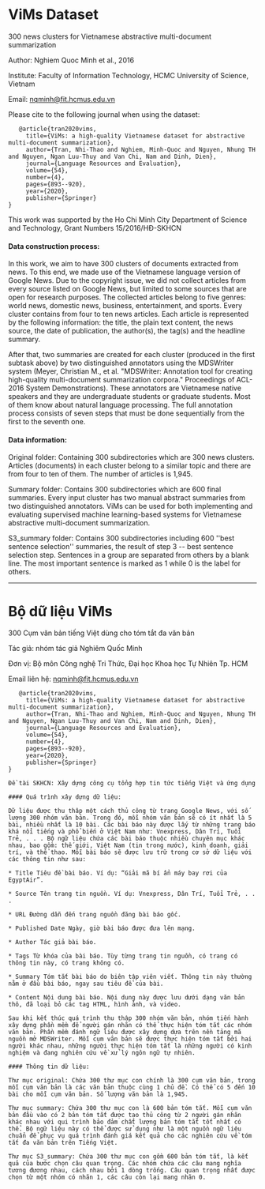 # ViMs Dataset
300 news clusters for Vietnamese abstractive multi-document summarization

Author: Nghiem Quoc Minh et al., 2016

Institute: Faculty of Information Technology, HCMC University of Science, Vietnam

Email: nqminh@fit.hcmus.edu.vn

Please cite to the following journal when using the dataset:

```
   @article{tran2020vims,
     title={ViMs: a high-quality Vietnamese dataset for abstractive multi-document summarization},
     author={Tran, Nhi-Thao and Nghiem, Minh-Quoc and Nguyen, Nhung TH and Nguyen, Ngan Luu-Thuy and Van Chi, Nam and Dinh, Dien},
     journal={Language Resources and Evaluation},
     volume={54},
     number={4},
     pages={893--920},
     year={2020},
     publisher={Springer}
}
```

This work was supported by the Ho Chi Minh City Department of Science and Technology, Grant Numbers 15/2016/HÐ-SKHCN

#### Data construction process:

In this work, we aim to have 300 clusters of documents extracted from news. To this end, we made use of the Vietnamese language version of Google News. Due to the copyright issue, we did not collect articles from every source listed on Google News, but limited to some sources that are open for research purposes. The collected articles belong to five genres: world news, domestic news, business, entertainment, and sports. Every cluster contains from four to ten news articles. Each article is represented by the following information: the title, the plain text content, the news source, the date of publication, the author(s), the tag(s) and the headline summary.

After that, two summaries are created for each cluster (produced in the first subtask above) by two distinguished annotators using the MDSWriter system (Meyer, Christian M., et al. "MDSWriter: Annotation tool for creating high-quality multi-document summarization corpora." Proceedings of ACL-2016 System Demonstrations). These annotators are Vietnamese native speakers and they are undergraduate students or graduate students. Most of them know about natural language processing. The full annotation process consists of seven steps that must be done sequentially from the first to the seventh one.

#### Data information:

Original folder: Containing 300 subdirectories which are 300 news clusters. Articles (documents) in each cluster belong to a similar topic and there are from four to ten of them. The number of articles is 1,945.

Summary folder: Contains 300 subdirectories which are 600 final summaries. Every input cluster has two manual abstract summaries from two distinguished annotators. ViMs can be used for both implementing and evaluating supervised machine learning-based systems for Vietnamese abstractive multi-document summarization.

S3_summary folder: Contains 300 subdirectories including 600 ''best sentence selection'' summaries, the result of step 3 -- best sentence selection step. Sentences in a group are separated from others by a blank line. The most important sentence is marked as 1 while 0 is the label for others.


-----------------------------------------------------------------------------------------------------------------------------


# Bộ dữ liệu ViMs
300 Cụm văn bản tiếng Việt dùng cho tóm tắt đa văn bản

Tác giả: nhóm tác giả Nghiêm Quốc Minh

Đơn vị: Bộ môn Công nghệ Tri Thức, Đại học Khoa học Tự Nhiên Tp. HCM

Email liên hệ: nqminh@fit.hcmus.edu.vn

```
   @article{tran2020vims,
     title={ViMs: a high-quality Vietnamese dataset for abstractive multi-document summarization},
     author={Tran, Nhi-Thao and Nghiem, Minh-Quoc and Nguyen, Nhung TH and Nguyen, Ngan Luu-Thuy and Van Chi, Nam and Dinh, Dien},
     journal={Language Resources and Evaluation},
     volume={54},
     number={4},
     pages={893--920},
     year={2020},
     publisher={Springer}
}

Đề tài SKHCN: Xây dựng công cụ tổng hợp tin tức tiếng Việt và ứng dụng

#### Quá trình xây dựng dữ liệu: 

Dữ liệu được thu thâp một cách thủ công từ trang Google News, với số lượng 300 nhóm văn bản. Trong đó, mỗi nhóm văn bản sẽ có ít nhất là 5 bài, nhiều nhất là 10 bài. Các bài báo này được lấy từ những trang báo khá nổi tiếng và phổ biến ở Việt Nam như: Vnexpress, Dân Trí, Tuổi Trẻ, . . . Bộ ngữ liệu chứa các bài báo thuộc nhiều chuyên mục khác nhau, bao gồm: thế giới, Việt Nam (tin trong nước), kinh doanh, giải trí, và thể thao. Mỗi bài báo sẽ được lưu trữ trong cơ sở dữ liệu với các thông tin như sau: 

* Title Tiêu đề bài báo. Ví dụ: “Giải mã bí ẩn máy bay rơi của EgyptAir”. 
   
* Source Tên trang tin nguồn. Ví dụ: Vnexpress, Dân Trí, Tuổi Trẻ, . . .

* URL Đường dẫn đến trang nguồn đăng bài báo gốc.

* Published Date Ngày, giờ bài báo được đưa lên mạng.

* Author Tác giả bài báo.

* Tags Từ khóa của bài báo. Tùy từng trang tin nguồn, có trang có thông tin này, có trang không có.

* Summary Tóm tắt bài báo do biên tập viên viết. Thông tin này thường nằm ở đầu bài báo, ngay sau tiêu đề của bài.

* Content Nội dung bài báo. Nội dung này được lưu dưới dạng văn bản thô, đã loại bỏ các tag HTML, hình ảnh, và video.

Sau khi kết thúc quá trình thu thập 300 nhóm văn bản, nhóm tiến hành xây dựng phần mềm để người gán nhãn có thể thực hiện tóm tắt các nhóm văn bản. Phần mềm đánh ngữ liệu được xây dựng dựa trên nền tảng mã nguồn mở MDSWriter. Mỗi cụm văn bản sẽ được thực hiện tóm tắt bởi hai người khác nhau, những người thực hiện tóm tắt là những người có kinh nghiệm và đang nghiên cứu về xử lý ngôn ngữ tự nhiên.

#### Thông tin dữ liệu:

Thư mục original: Chứa 300 thư mục con chính là 300 cụm văn bản, trong mỗi cụm văn bản là các văn bản thuộc cùng 1 chủ đề. Có thể có 5 đến 10 bài cho mỗi cụm văn bản. Số lượng văn bản là 1,945.

Thư mục summary: Chứa 300 thư mục con là 600 bản tóm tắt. Mỗi cụm văn bản đầu vào có 2 bản tóm tắt được tạo thủ công từ 2 người gán nhãn khác nhau với qui trình bảo đảm chất lượng bản tóm tắt tốt nhất có thể. Bộ ngữ liệu này có thể được sử dụng như là một nguồn ngữ liệu chuẩn để phục vụ quá trình đánh giá kết quả cho các nghiên cứu về tóm tắt đa văn bản trên Tiếng Việt.

Thư mục S3_summary: Chứa 300 thư mục con gồm 600 bản tóm tắt, là kết quả của bước chọn câu quan trọng. Các nhóm chứa các câu mang nghĩa tương đương nhau, cách nhau bởi 1 dòng trống. Câu quan trọng nhất được chọn từ một nhóm có nhãn 1, các câu còn lại mang nhãn 0.  
